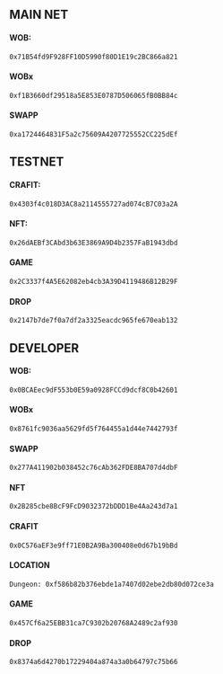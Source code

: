 ## MAIN NET

#### WOB:
```shell
0x71B54fd9F928FF10D5990f80D1E19c2BC866a821
```
#### WOBx
```shell
0xf1B3660df29518a5E853E0787D506065fB0BB84c
```

#### SWAPP
```shell
0xa1724464831F5a2c75609A4207725552CC225dEf
```

## TESTNET

#### CRAFIT:
```shell
0x4303f4c018D3AC8a2114555727ad074cB7C03a2A
```

#### NFT:
```shell
0x26dAEBf3CAbd3b63E3869A9D4b2357FaB1943dbd
```

#### GAME
```shell
0x2C3337f4A5E62082eb4cb3A39D4119486B12B29F
```

#### DROP
```shell
0x2147b7de7f0a7df2a3325eacdc965fe670eab132
```

## DEVELOPER

#### WOB:
```shell
0x0BCAEec9dF553b0E59a0928FCCd9dcf8C0b42601
```
#### WOBx
```shell
0x8761fc9036aa5629fd5f764455a1d44e7442793f
```

#### SWAPP
```shell
0x277A411902b038452c76cAb362FDE8BA707d4dbF
```

#### NFT
```shell
0x2B285cbe8BcF9FcD9032372bDDD1Be4Aa243d7a1
```

#### CRAFIT
```shell
0x0C576aEF3e9ff71E0B2A9Ba300408e0d67b19bBd
```

#### LOCATION
```shell
Dungeon: 0xf586b82b376ebde1a7407d02ebe2db80d072ce3a
```
#### GAME
```shell
0x457Cf6a25EBB31ca7C9302b20768A2489c2af930
```

#### DROP
```shell
0x8374a6d4270b17229404a874a3a0b64797c75b66
```
